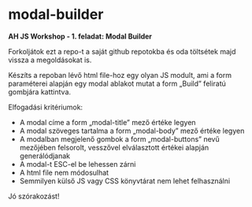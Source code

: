 # modal-builder
**AH JS Workshop - 1. feladat: Modal Builder**

Forkoljátok ezt a repo-t a saját github repotokba és oda töltsétek majd vissza a megoldásokat is.

Készíts a repoban lévő html file-hoz egy olyan JS modult, ami a form paraméterei alapján egy modal ablakot mutat a form „Build” feliratú gombjára kattintva.

Elfogadási kritériumok:  
-	A modal címe a form „modal-title” mező értéke legyen
-	A modal szöveges tartalma a form „modal-body” mező értéke legyen
-	A modalban megjelenő gombok a form „modal-buttons” nevű mezőjében felsorolt, vesszővel elválasztott értékei alapján generálódjanak
-	A modal-t ESC-el be lehessen zárni
-	A html file nem módosulhat
-	Semmilyen külső JS vagy CSS könyvtárat nem lehet felhasználni

Jó szórakozást!

